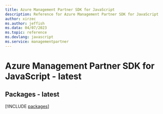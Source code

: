 ```yaml
---
title: Azure Management Partner SDK for JavaScript
description: Reference for Azure Management Partner SDK for JavaScript
author: xirzec
ms.author: jeffish
ms.data: 04/07/2023
ms.topic: reference
ms.devlang: javascript
ms.service: managementpartner
---
```

# Azure Management Partner SDK for JavaScript - latest
## Packages - latest
[!INCLUDE [packages](management-partner-index.md)]